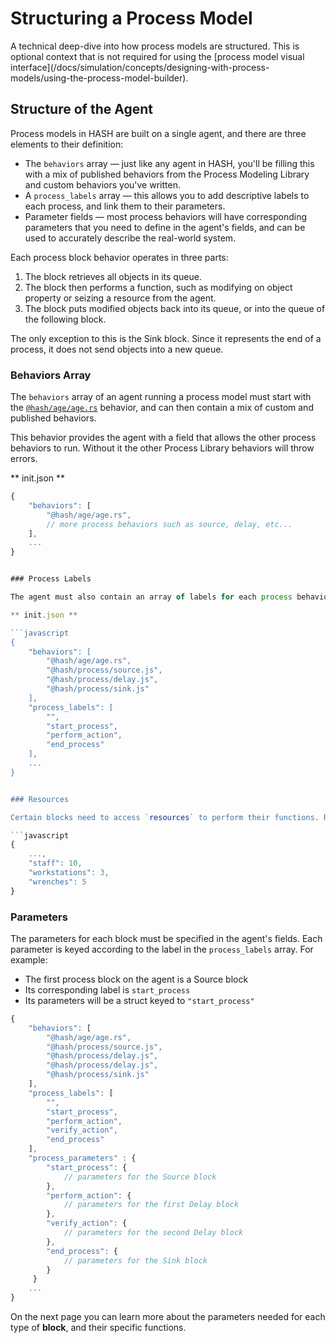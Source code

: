 # Structuring a Process Model

<Hint style="info">
A technical deep-dive into how process models are structured. This is optional context that is not required for using the [process model visual interface](/docs/simulation/concepts/designing-with-process-models/using-the-process-model-builder).
</Hint>

## Structure of the Agent

Process models in HASH are built on a single agent, and there are three elements to their definition:

* The `behaviors` array — just like any agent in HASH, you'll be filling this with a mix of published behaviors from the Process Modeling Library and custom behaviors you've written.
* A `process_labels` array — this allows you to add descriptive labels to each process, and link them to their parameters.
* Parameter fields — most process behaviors will have corresponding parameters that you need to define in the agent's fields, and can be used to accurately describe the real-world system.

Each process block behavior operates in three parts:

1. The block retrieves all objects in its queue.
2. The block then performs a function, such as modifying on object property or seizing a resource from the agent.
3. The block puts modified objects back into its queue, or into the queue of the following block.

<Hint style="warning">
The only exception to this is the Sink block. Since it represents the end of a process, it does not send objects into a new queue.
</Hint>

### Behaviors Array

The `behaviors` array of an agent running a process model must start with the [`@hash/age/age.rs`](https://hash.ai/@hash/age) behavior, and can then contain a mix of custom and published behaviors.

<Hint style="warning">
This behavior provides the agent with a field that allows the other process behaviors to run. Without it the other Process Library behaviors will throw errors.
</Hint>

** init.json **

```javascript
{
    "behaviors": [
        "@hash/age/age.rs",
        // more process behaviors such as source, delay, etc...
    ],
    ...
}


### Process Labels

The agent must also contain an array of labels for each process behavior. The labels allow you to give a descriptive name to each block. Only the behaviors listed on the following Process Behaviors page require a label; all other published or custom behaviors should have a `""` placeholder string.

** init.json **

```javascript
{
    "behaviors": [
        "@hash/age/age.rs",
        "@hash/process/source.js", 
        "@hash/process/delay.js", 
        "@hash/process/sink.js"
    ],
    "process_labels": [
        "",
        "start_process",
        "perform_action",
        "end_process"
    ],
    ...
}


### Resources

Certain blocks need to access `resources` to perform their functions. Resources can represent any quantifiable thing required to complete a task, for instance: staff, workstations, and wrenches. Resources should be represented on the process agents state as a field, with a number value representing how many are currently available. For example:

```javascript
{
    ...,
    "staff": 10,
    "workstations": 3,
    "wrenches": 5
}
```

### Parameters

The parameters for each block must be specified in the agent's fields. Each parameter is keyed according to the label in the `process_labels` array. For example:

* The first process block on the agent is a Source block
* Its corresponding label is `start_process`
* Its parameters will be a struct keyed to `"start_process"`

```javascript
{
    "behaviors": [
        "@hash/age/age.rs",
        "@hash/process/source.js", 
        "@hash/process/delay.js",
        "@hash/process/delay.js", 
        "@hash/process/sink.js"
    ],
    "process_labels": [
        "",
        "start_process",
        "perform_action",
        "verify_action",
        "end_process"
    ],
    "process_parameters" : {
        "start_process": {
            // parameters for the Source block
        },
        "perform_action": {
            // parameters for the first Delay block
        },
        "verify_action": {
            // parameters for the second Delay block
        },
        "end_process": {
            // parameters for the Sink block
        }
     }
    ...
}
```

On the next page you can learn more about the parameters needed for each type of **block**, and their specific functions.

